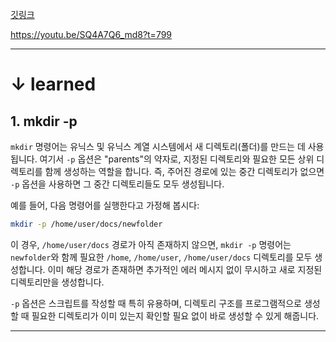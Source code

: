 [깃링크](https://github.com/andyjud/django-starter-assets)  


https://youtu.be/SQ4A7Q6_md8?t=799



--- 
# &darr; learned  

## 1. mkdir -p
`mkdir` 명령어는 유닉스 및 유닉스 계열 시스템에서 새 디렉토리(폴더)를 만드는 데 사용됩니다. 여기서 `-p` 옵션은 "parents"의 약자로, 지정된 디렉토리와 필요한 모든 상위 디렉토리를 함께 생성하는 역할을 합니다. 즉, 주어진 경로에 있는 중간 디렉토리가 없으면 `-p` 옵션을 사용하면 그 중간 디렉토리들도 모두 생성됩니다.

예를 들어, 다음 명령어를 실행한다고 가정해 봅시다:

```sh
mkdir -p /home/user/docs/newfolder
```

이 경우, `/home/user/docs` 경로가 아직 존재하지 않으면, `mkdir -p` 명령어는 `newfolder`와 함께 필요한 `/home`, `/home/user`, `/home/user/docs` 디렉토리를 모두 생성합니다. 이미 해당 경로가 존재하면 추가적인 에러 메시지 없이 무시하고 새로 지정된 디렉토리만을 생성합니다.

`-p` 옵션은 스크립트를 작성할 때 특히 유용하며, 디렉토리 구조를 프로그램적으로 생성할 때 필요한 디렉토리가 이미 있는지 확인할 필요 없이 바로 생성할 수 있게 해줍니다.

---